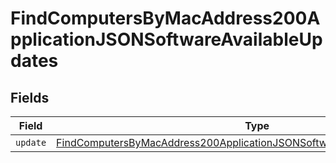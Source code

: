 # FindComputersByMacAddress200ApplicationJSONSoftwareAvailableUpdates


## Fields

| Field                                                                                                                                                                             | Type                                                                                                                                                                              | Required                                                                                                                                                                          | Description                                                                                                                                                                       |
| --------------------------------------------------------------------------------------------------------------------------------------------------------------------------------- | --------------------------------------------------------------------------------------------------------------------------------------------------------------------------------- | --------------------------------------------------------------------------------------------------------------------------------------------------------------------------------- | --------------------------------------------------------------------------------------------------------------------------------------------------------------------------------- |
| `update`                                                                                                                                                                          | [FindComputersByMacAddress200ApplicationJSONSoftwareAvailableUpdatesUpdate](../../models/operations/findcomputersbymacaddress200applicationjsonsoftwareavailableupdatesupdate.md) | :heavy_minus_sign:                                                                                                                                                                | N/A                                                                                                                                                                               |